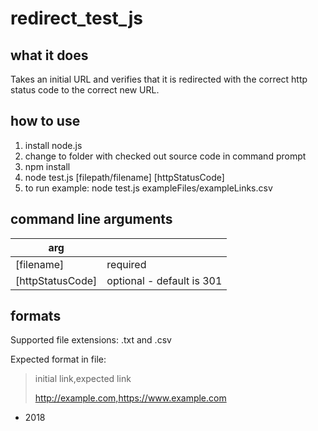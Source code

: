# redirect_test_js

## what it does

Takes an initial URL and verifies that it is redirected with the correct http status code to the correct new URL.

## how to use

1. install node.js
2. change to folder with checked out source code in command prompt
3. npm install
4. node test.js [filepath/filename] [httpStatusCode]
5. to run example: node test.js exampleFiles/exampleLinks.csv

## command line arguments

arg |  |
--- | --- |
[filename]| required
[httpStatusCode]| optional - default is 301

## formats

Supported file extensions: .txt and .csv

Expected format in file:
> initial link,expected link
>
> http://example.com,https://www.example.com

- 2018
